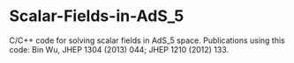 # Scalar-Fields-in-AdS_5
C/C++ code for solving scalar fields in AdS_5 space.
Publications using this code: Bin Wu, JHEP 1304 (2013) 044; JHEP 1210 (2012) 133.
